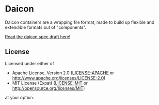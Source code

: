 # Daicon

Daicon containers are a wrapping file format, made to build up flexible and extendible formats out of "components".

[Read the daicon spec draft here!](docs/daicon.md)

## License

Licensed under either of

- Apache License, Version 2.0 ([LICENSE-APACHE](LICENSE-APACHE) or http://www.apache.org/licenses/LICENSE-2.0)
- MIT License (Expat) ([LICENSE-MIT](LICENSE-MIT) or http://opensource.org/licenses/MIT)

at your option.
